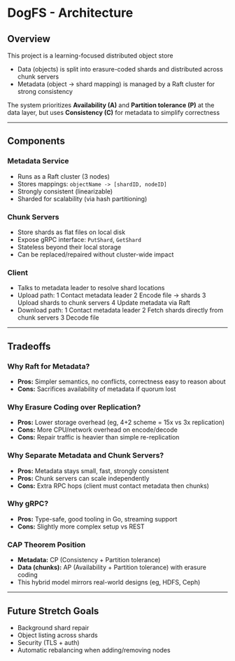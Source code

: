 # DogFS - Architecture

## Overview

This project is a learning-focused distributed object store

- Data (objects) is split into erasure-coded shards and distributed across chunk servers
- Metadata (object -> shard mapping) is managed by a Raft cluster for strong consistency

The system prioritizes **Availability (A)** and **Partition tolerance (P)** at the data layer, but uses **Consistency (C)** for metadata to simplify correctness

---

## Components

### Metadata Service

- Runs as a Raft cluster (3 nodes)
- Stores mappings: `objectName -> [shardID, nodeID]`
- Strongly consistent (linearizable)
- Sharded for scalability (via hash partitioning)

### Chunk Servers

- Store shards as flat files on local disk
- Expose gRPC interface: `PutShard`, `GetShard`
- Stateless beyond their local storage
- Can be replaced/repaired without cluster-wide impact

### Client

- Talks to metadata leader to resolve shard locations
- Upload path:
  1 Contact metadata leader
  2 Encode file -> shards
  3 Upload shards to chunk servers
  4 Update metadata via Raft
- Download path:
  1 Contact metadata leader
  2 Fetch shards directly from chunk servers
  3 Decode file

---

## Tradeoffs

### Why Raft for Metadata?

- **Pros:** Simpler semantics, no conflicts, correctness easy to reason about
- **Cons:** Sacrifices availability of metadata if quorum lost

### Why Erasure Coding over Replication?

- **Pros:** Lower storage overhead (eg, 4+2 scheme = 15x vs 3x replication)
- **Cons:** More CPU/network overhead on encode/decode
- **Cons:** Repair traffic is heavier than simple re-replication

### Why Separate Metadata and Chunk Servers?

- **Pros:** Metadata stays small, fast, strongly consistent
- **Pros:** Chunk servers can scale independently
- **Cons:** Extra RPC hops (client must contact metadata then chunks)

### Why gRPC?

- **Pros:** Type-safe, good tooling in Go, streaming support
- **Cons:** Slightly more complex setup vs REST

### CAP Theorem Position

- **Metadata:** CP (Consistency + Partition tolerance)
- **Data (chunks):** AP (Availability + Partition tolerance) with erasure coding
- This hybrid model mirrors real-world designs (eg, HDFS, Ceph)

---

## Future Stretch Goals

- Background shard repair
- Object listing across shards
- Security (TLS + auth)
- Automatic rebalancing when adding/removing nodes
